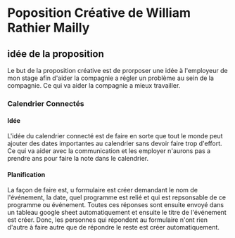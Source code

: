 # Poposition Créative de William Rathier Mailly
## idée de la proposition

Le but de la proposition créative est de prorposer une idée à l'employeur de mon stage afin d'aider la compagnie a régler un problème au sein de la compagnie. Ce qui va aider la compagnie a mieux travailler.

### Calendrier Connectés
#### Idée
L'idée du calendrier connecté est de faire en sorte que tout le monde peut ajouter des dates importantes au calendrier sans devoir faire trop d'effort. Ce qui va aider avec la communication et les employer n'aurons pas a prendre  ans pour faire la note dans le calendrier.

#### Planification
La façon de faire est, u formulaire est créer demandant le nom de l'événement, la date, quel programme est relié et qui est repsonsable de ce programme ou événement. Toutes ces réponses sont ensuite envoyé dans un tableau google sheet automatiquement et ensuite le titre de l'événement est créer. Donc, les personnes qui répondent au formulaire n'ont rien d'autre à faire autre que de répondre le reste est créer automatiquement.
